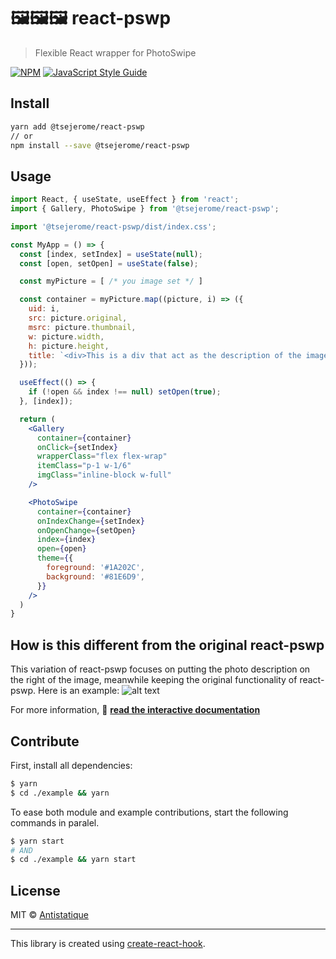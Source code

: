 # 🖼️🖼️🖼️ react-pswp

> Flexible React wrapper for PhotoSwipe

[![NPM](https://img.shields.io/npm/v/react-pswp.svg)](https://www.npmjs.com/package/react-pswp) [![JavaScript Style Guide](https://img.shields.io/badge/code_style-standard-brightgreen.svg)](https://standardjs.com)

## Install

```bash
yarn add @tsejerome/react-pswp
// or
npm install --save @tsejerome/react-pswp
```

## Usage

```jsx
import React, { useState, useEffect } from 'react';
import { Gallery, PhotoSwipe } from '@tsejerome/react-pswp';

import '@tsejerome/react-pswp/dist/index.css';

const MyApp = () => {
  const [index, setIndex] = useState(null);
  const [open, setOpen] = useState(false);

  const myPicture = [ /* you image set */ ]

  const container = myPicture.map((picture, i) => ({
    uid: i,
    src: picture.original,
    msrc: picture.thumbnail,
    w: picture.width,
    h: picture.height,
    title: `<div>This is a div that act as the description of the image</div>`,
  }));

  useEffect(() => {
    if (!open && index !== null) setOpen(true);
  }, [index]);

  return (
    <Gallery
      container={container}
      onClick={setIndex}
      wrapperClass="flex flex-wrap"
      itemClass="p-1 w-1/6"
      imgClass="inline-block w-full"
    />

    <PhotoSwipe
      container={container}
      onIndexChange={setIndex}
      onOpenChange={setOpen}
      index={index}
      open={open}
      theme={{
        foreground: '#1A202C',
        background: '#81E6D9',
      }}
    />
  )
}
```

## How is this different from the original react-pswp
This variation of react-pswp focuses on putting the photo description on the right of the image, meanwhile keeping the original functionality of react-pswp.
Here is an example: 
![alt text](https://i.imgur.com/zFs4rPG.png "Sample")


For more information, 📗 **[read the interactive documentation](https://antistatique.github.io/react-pswp)**


## Contribute

First, install all dependencies:

```bash
$ yarn
$ cd ./example && yarn
```

To ease both module and example contributions, start the following commands in paralel.

```bash
$ yarn start
# AND
$ cd ./example && yarn start
```

## License

MIT © [Antistatique](https://github.com/Antistatique)

---

This library is created using [create-react-hook](https://github.com/hermanya/create-react-hook).
